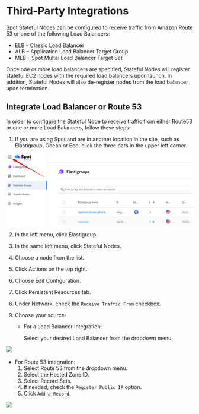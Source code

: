 # Third-Party Integrations

Spot Stateful Nodes can be configured to receive traffic from Amazon Route 53 or one of the following Load Balancers:

- ELB – Classic Load Balancer
- ALB – Application Load Balancer Target Group
- MLB – Spot Multai Load Balancer Target Set

Once one or more load balancers are specified, Stateful Nodes will register stateful EC2 nodes with the required load balancers upon launch. In addition, Stateful Nodes will also de-register nodes from the load balancer upon termination.

## Integrate Load Balancer or Route 53

In order to configure the Stateful Node to receive traffic from either Route53 or one or more Load Balancers, follow these steps:

1. If you are using Spot and are in another location in the site, such as Elastigroup, Ocean or Eco, click the three bars in the upper left corner.

<img src="/connect-your-cloud-provider/_media/connect-additional-account-002.png" />

2. In the left menu, click Elastigroup.
3. In the same left menu, click Stateful Nodes.
4. Choose a node from the list.
5. Click Actions on the top right.
6. Choose Edit Configuration.
7. Click Persistent Resources tab.
8. Under Network, check the `Receive Traffic From` checkbox.
9. Choose your source:

   - For a Load Balancer Integration:

     Select your desired Load Balancer from the dropdown menu.

<img src="/managed-instance/_media/third-party-integrations-01.png" />

- For Route 53 integration:
  1.  Select Route 53 from the dropdown menu.
  2.  Select the Hosted Zone ID.
  3.  Select Record Sets.
  4.  If needed, check the `Register Public IP` option.
  5.  Click `Add a Record`.

<img src="/managed-instance/_media/third-party-integrations-02.png" />
